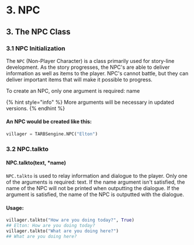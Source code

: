 # 3. NPC

## 3. The NPC Class

### 3.1 NPC Initialization

The `NPC` \(Non-Player Character\) is a class primarily used for story-line development. As the story progresses, the NPC's are able to deliver information as well as items to the player. NPC's cannot battle, but they can deliver important items that will make it possible to progress.

To create an NPC, only one  argument is required: name

{% hint style="info" %}
More arguments will be necessary in updated versions.
{% endhint %}

#### An NPC would be created like this:

```python
villager = TARBSengine.NPC("Elton")
```



### 3.2 NPC.talkto

#### NPC.talkto\(text, \*name\)

`NPC.talkto` is used to relay information and dialogue to the player. Only one of the arguments is required: text. If the name argument isn't satisfied, the name of the NPC will not be printed when outputting the dialogue. If the argument is satisfied, the name of the NPC is outputted with the dialogue.

#### Usage:

```python
villager.talkto("How are you doing today?", True)
## Elton: How are you doing today?
villager.talkto("What are you doing here?")
## What are you doing here?
```

